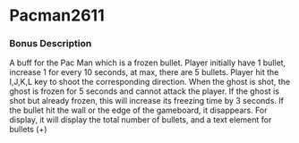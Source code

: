 # Pacman2611
### Bonus Description

A buff for the Pac Man which is a frozen bullet. Player initially have 1 bullet, increase 1 for every 10 seconds, at max, there are 5 bullets. Player hit the I,J,K,L key to shoot the corresponding direction. When the ghost is shot, the ghost is frozen for 5 seconds and cannot attack the player. If the ghost is shot but already frozen, this will increase its freezing time by 3 seconds. If the bullet hit the wall or the edge of the gameboard, it disappears. For display, it will display the total number of bullets, and a text element for bullets (+) 